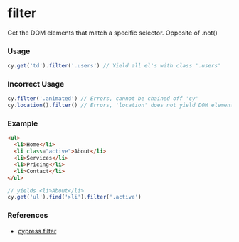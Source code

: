 # filter

Get the DOM elements that match a specific selector.
Opposite of .not()

### Usage

```js
cy.get('td').filter('.users') // Yield all el's with class '.users'
```

### Incorrect Usage

```js
cy.filter('.animated') // Errors, cannot be chained off 'cy'
cy.location().filter() // Errors, 'location' does not yield DOM element
```

### Example

```html
<ul>
  <li>Home</li>
  <li class="active">About</li>
  <li>Services</li>
  <li>Pricing</li>
  <li>Contact</li>
</ul>
```


```js
// yields <li>About</li>
cy.get('ul').find('>li').filter('.active')
```

### References

- [cypress filter](https://docs.cypress.io/api/commands/filter#Selector)
